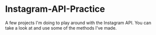 # Instagram-API-Practice
A few projects I'm doing to play around with the Instagram API. You can take a look at and use some of the methods I've made.
